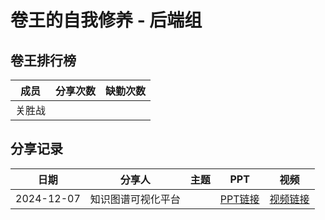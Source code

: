 # 卷王的自我修养 - 后端组

## 卷王排行榜

| 成员   | 分享次数 | 缺勤次数 |
|------|------|------|
| 关胜战  |   |      |

## 分享记录

| 日期 | 分享人 | 主题  | PPT   | 视频   |
|------------|------------|------------|------------|------------|
| 2024-12-07 | 知识图谱可视化平台  |   | [PPT链接](https://github.com/Matrix-King-Studio/The-King-of-Involution/raw/master/Web/)  | [视频链接]() |
